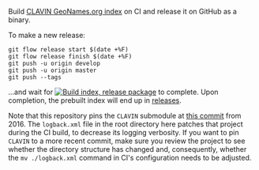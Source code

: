 Build [CLAVIN GeoNames.org index](https://github.com/Berico-Technologies/CLAVIN) on CI and release it on GitHub as a binary.

To make a new release:

```
git flow release start $(date +%F)
git flow release finish $(date +%F)
git push -u origin develop
git push -u origin master
git push --tags
```

...and wait for [![Build index, release package](https://github.com/mediacloud/clavin-build-geonames-index/workflows/Build%20index,%20release%20package/badge.svg)](https://github.com/mediacloud/clavin-build-geonames-index/actions) to complete. Upon completion, the prebuilt index will end up in [releases](https://github.com/mediacloud/clavin-build-geonames-index/releases).

Note that this repository pins the `CLAVIN` submodule at [this commit](https://github.com/Novetta/CLAVIN/tree/c38832ff63e3118427162faf30b87d9e4f2b201b) from 2016. The `logback.xml` file in the root directory here
patches that project during the CI build, to decrease its logging verbosity. If you want to pin `CLAVIN` to a more recent commit, make sure you review the project to see whether the directory structure has changed and, consequently, whether the `mv ./logback.xml` command in CI's configuration needs to be adjusted.
